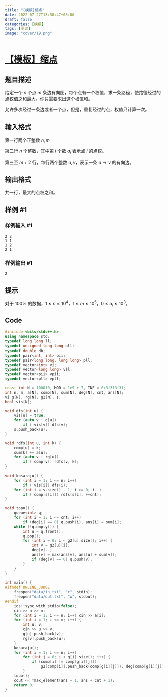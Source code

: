 ```yaml
---
title: "[模板]缩点"
date: 2022-07-27T13:58:47+08:00
draft: false
categories:	[模板]
tags: [图论]
image: "cover/19.png"
---
```


# [【模板】缩点](https://www.luogu.com.cn/problem/P3387)

## 题目描述

给定一个 $n$ 个点 $m$ 条边有向图，每个点有一个权值，求一条路径，使路径经过的点权值之和最大。你只需要求出这个权值和。

允许多次经过一条边或者一个点，但是，重复经过的点，权值只计算一次。

## 输入格式

第一行两个正整数 $n,m$

第二行 $n$ 个整数，其中第 $i$ 个数 $a_i$ 表示点 $i$ 的点权。

第三至 $m+2$ 行，每行两个整数 $u,v$，表示一条 $u\rightarrow v$ 的有向边。

## 输出格式

共一行，最大的点权之和。

## 样例 #1

### 样例输入 #1

```
2 2
1 1
1 2
2 1
```

### 样例输出 #1

```
2
```

## 提示

对于 $100\%$ 的数据，$1\le n \le 10^4$，$1\le m \le 10^5$，$0\le a_i\le 10^3$。


## Code


```cpp
#include <bits/stdc++.h>
using namespace std;
typedef long long ll;
typedef unsigned long long ull;
typedef double db;
typedef pair<int, int> pii;
typedef pair<long long, long long> pll;
typedef vector<int> vi;
typedef vector<long long> vll;
typedef vector<pii> vpii;
typedef vector<pll> vpll;

const int N = 100010, MOD = 1e9 + 7, INF = 0x3f3f3f3f;
int n, m, a[N], comp[N], sum[N], deg[N], cnt, ans[N];
vi g[N], rg[N], g2[N], s;
bool vis[N];

void dfs(int u) {
    vis[u] = true;
    for (auto v : g[u])
        if (!vis[v]) dfs(v);
    s.push_back(u);
}

void rdfs(int u, int k) {
    comp[u] = k;
    sum[k] += a[u];
    for (auto v : rg[u])
        if (!comp[v]) rdfs(v, k);
}

void kosaraju() {
    for (int i = 1; i <= n; i++)
        if (!vis[i]) dfs(i);
    for (int i = s.size() - 1; i >= 0; i--)
        if (!comp[s[i]]) rdfs(s[i], ++cnt);
}

void topo() {
    queue<int> q;
    for (int i = 1; i <= cnt; i++)
        if (deg[i] == 0) q.push(i), ans[i] = sum[i];
    while (!q.empty()) {
        int u = q.front();
        q.pop();
        for (int i = 0; i < g2[u].size(); i++) {
            int v = g2[u][i];
            deg[v]--;
            ans[v] = max(ans[v], ans[u] + sum[v]);
            if (deg[v] == 0) q.push(v);
        }
    }
}

int main() {
#ifndef ONLINE_JUDGE
    freopen("data/in.txt", "r", stdin);
    freopen("data/out.txt", "w", stdout);
#endif
    ios::sync_with_stdio(false);
    cin >> n >> m;
    for (int i = 1; i <= n; i++) cin >> a[i];
    for (int i = 1; i <= m; i++) {
        int u, v;
        cin >> u >> v;
        g[u].push_back(v);
        rg[v].push_back(u);
    }
    kosaraju();
    for (int i = 1; i <= n; i++)
        for (int j = 0; j < g[i].size(); j++) {
            if (comp[i] != comp[g[i][j]])
                g2[comp[i]].push_back(comp[g[i][j]]), deg[comp[g[i][j]]]++;
        }
    topo();
    cout << *max_element(ans + 1, ans + cnt + 1);
    return 0;
}
```

